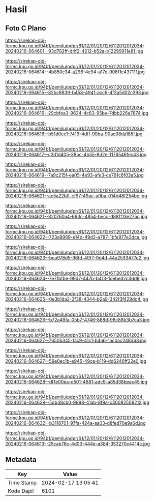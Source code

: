 # Hasil

## Foto C Plano

https://sirekap-obj-formc.kpu.go.id/94b1/pemilu/pdpr/61/12/01/20/12/6112012012034-20240216-064601--93d782ff-d4f2-4212-b52a-b12299911e81.jpg

https://sirekap-obj-formc.kpu.go.id/94b1/pemilu/pdpr/61/12/01/20/12/6112012012034-20240216-064614--4b850c34-a296-4c94-a17e-908f1c43711f.jpg

https://sirekap-obj-formc.kpu.go.id/94b1/pemilu/pdpr/61/12/01/20/12/6112012012034-20240216-064615--82bc8839-b458-494f-acc6-4f3a5d02c393.jpg

https://sirekap-obj-formc.kpu.go.id/94b1/pemilu/pdpr/61/12/01/20/12/6112012012034-20240216-064616--29cbfea3-9634-4c83-95be-7dbb226a7874.jpg

https://sirekap-obj-formc.kpu.go.id/94b1/pemilu/pdpr/61/12/01/20/12/6112012012034-20240216-064616--b51d0cc1-7419-4dff-90ba-90ac08da185f.jpg

https://sirekap-obj-formc.kpu.go.id/94b1/pemilu/pdpr/61/12/01/20/12/6112012012034-20240216-064617--c2d1d405-38bc-4b55-8d2e-1176546fec43.jpg

https://sirekap-obj-formc.kpu.go.id/94b1/pemilu/pdpr/61/12/01/20/12/6112012012034-20240216-064619--7a9c215f-ea05-4e93-afe3-ce791c6f03a5.jpg

https://sirekap-obj-formc.kpu.go.id/94b1/pemilu/pdpr/61/12/01/20/12/6112012012034-20240216-064621--ae5a22b0-cf97-49ac-a0ba-014d48f254be.jpg

https://sirekap-obj-formc.kpu.go.id/94b1/pemilu/pdpr/61/12/01/20/12/6112012012034-20240216-064621--820760a4-693c-4854-becc-d881f13e275c.jpg

https://sirekap-obj-formc.kpu.go.id/94b1/pemilu/pdpr/61/12/01/20/12/6112012012034-20240216-064622--723a9989-e14d-49d2-a787-1bfe977e3dca.jpg

https://sirekap-obj-formc.kpu.go.id/94b1/pemilu/pdpr/61/12/01/20/12/6112012012034-20240216-064623--bea978d5-96fd-49f7-9d4d-44a2533477e2.jpg

https://sirekap-obj-formc.kpu.go.id/94b1/pemilu/pdpr/61/12/01/20/12/6112012012034-20240216-064624--7e71bfbe-99d7-447b-b413-1debe32c36d8.jpg

https://sirekap-obj-formc.kpu.go.id/94b1/pemilu/pdpr/61/12/01/20/12/6112012012034-20240216-064625--0e3b1da2-3f38-4344-b2a9-342f3f429dd4.jpg

https://sirekap-obj-formc.kpu.go.id/94b1/pemilu/pdpr/61/12/01/20/12/6112012012034-20240216-064626--b72a49fa-05b7-4746-888d-98c88b3b7ca3.jpg

https://sirekap-obj-formc.kpu.go.id/94b1/pemilu/pdpr/61/12/01/20/12/6112012012034-20240216-064627--7650b345-fac9-41c1-b4a6-1ac0ac248368.jpg

https://sirekap-obj-formc.kpu.go.id/94b1/pemilu/pdpr/61/12/01/20/12/6112012012034-20240216-064627--59e0ec1b-e945-49ce-b119-dd6246ff22e0.jpg

https://sirekap-obj-formc.kpu.go.id/94b1/pemilu/pdpr/61/12/01/20/12/6112012012034-20240216-064628--df1e00ea-d501-4681-adc9-a85d38beac45.jpg

https://sirekap-obj-formc.kpu.go.id/94b1/pemilu/pdpr/61/12/01/20/12/6112012012034-20240216-064629--5db48cb0-9998-41ab-8f9a-c30082509212.jpg

https://sirekap-obj-formc.kpu.go.id/94b1/pemilu/pdpr/61/12/01/20/12/6112012012034-20240216-064632--b3118701-97fa-424a-aa03-d8fed70e9a6d.jpg

https://sirekap-obj-formc.kpu.go.id/94b1/pemilu/pdpr/61/12/01/20/12/6112012012034-20240216-064613--25cab76c-4d03-444e-a384-353270c4414c.jpg


## Metadata

| Key        | Value               |
| ---------- | ------------------- |
| Time Stamp | 2024-02-17 13:05:41 |
| Kode Dapil | 6101                |



